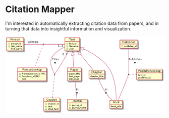 # Citation Mapper

I'm interested in automatically extracting citation data from papers, and in turning that data into insightful information and visualization.

![](./files/figures/citation-data.png)
